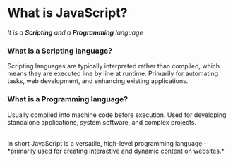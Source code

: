 # What is JavaScript?
*It is a **Scripting** and a **Programming** language*
### What is a Scripting language?
Scripting languages are typically interpreted rather than compiled, which means they are executed line by line at runtime. Primarily for automating tasks, web development, and enhancing existing applications.
### What is a Programming language?
Usually compiled into machine code before execution. Used for developing standalone applications, system software, and complex projects.

<br>
In short JavaScript is a versatile, high-level programming language - *primarily used for creating interactive and dynamic content on websites.*
